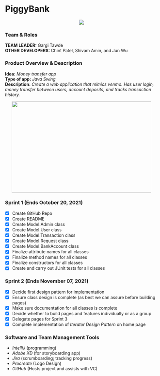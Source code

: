 # PiggyBank
<p align="center">
  <img src="https://user-images.githubusercontent.com/40704006/137033360-70d98b36-9e82-4df6-bf54-1e866213255e.png">
</p>

### Team & Roles
**TEAM LEADER:** Gargi Tawde  
**OTHER DEVELOPERS:** Chint Patel, Shivam Amin, and Jun Wu

### Product Overview & Description 
**Idea:** *Money transfer app*  
**Type of app:** *Java Swing*  
**Description:** *Create a web application that mimics venmo. Has user login, money transfer between users, account deposits, and tracks transaction history.*  
<p align="center">
  <img width="460" height="300" src="https://user-images.githubusercontent.com/40704006/137034001-bb740f9e-ea5a-4bc6-b16e-0f1d14c4aba2.gif">
</p>  

### Sprint 1 (Ends October 20, 2021)  
- [x] Create GitHub Repo  
- [x] Create README  
- [x] Create Model.Admin class  
- [x] Create Model.User class  
- [x] Create Model.Transaction class  
- [x] Create Model.Request class  
- [x] Create Model.BankAccount class  
- [x] Finalize attribute names for all classes  
- [x] Finalize method names for all classes  
- [x] Finalize constructors for all classes
- [x] Create and carry out JUnit tests for all classes
### Sprint 2 (Ends November 07, 2021)  
- [x] Decide first design pattern for implementation
- [x] Ensure class design is complete (as best we can assure before building pages)
- [x] Make sure documentation for all classes is complete
- [x] Decide whether to build pages and features individually or as a group
- [x] Delegate pages for Sprint 3
- [x] Complete implementation of *Iterator Design Pattern* on home page

### Software and Team Management Tools
- *IntelliJ* (programming)
- *Adobe XD* (for storyboarding app)
- *Jira* (scrumboarding; tracking progress)
- *Procreate* (Logo Design)
- *GitHub* (Hosts project and assists with VC)

